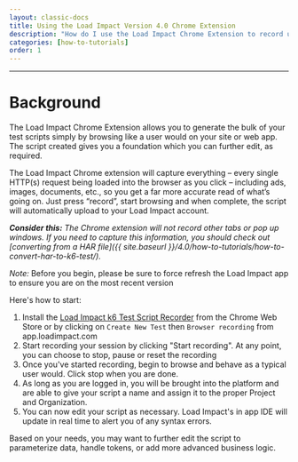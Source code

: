```yaml
---
layout: classic-docs
title: Using the Load Impact Version 4.0 Chrome Extension
description: "How do I use the Load Impact Chrome Extension to record user scenarios in version 4.0?"
categories: [how-to-tutorials]
order: 1
---
```


***

<h1>Background</h1>

The Load Impact Chrome Extension allows you to generate the bulk of your test scripts simply by browsing like a user would on your site or web app.  The script created gives you a foundation which you can further edit, as required.

The Load Impact Chrome extension will capture everything – every single HTTP(s) request being loaded into the browser as you click – including ads, images, documents, etc., so you get a far more accurate read of what’s going on. Just press “record”, start browsing and when complete, the script will automatically upload to your Load Impact account.

_**Consider this:** The Chrome extension will not record other tabs or pop up windows. If you need to capture this information, you should check out [converting from a HAR file]({{ site.baseurl }}/4.0/how-to-tutorials/how-to-convert-har-to-k6-test/)._

*Note:* Before you begin, please be sure to force refresh the Load Impact app to ensure you are on the most recent version

Here's how to start:

1. Install the [Load Impact k6 Test Script Recorder](https://chrome.google.com/webstore/detail/load-impact-k6-test-scrip/docmmckkhiefiadappjepjllcoemijpj) from the Chrome Web Store or by clicking on `Create New Test` then `Browser recording` from app.loadimpact.com
2. Start recording your session by clicking "Start recording". At any point, you can choose to stop, pause or reset the recording
3. Once you've started recording, begin to browse and behave as a typical user would. Click stop when you are done.
4. As long as you are logged in, you will be brought into the platform and are able to give your script a name and assign it to the proper Project and Organization.
5. You can now edit your script as necessary.  Load Impact's in app IDE will update in real time to alert you of any syntax errors.



Based on your needs, you may want to further edit the script to parameterize data, handle tokens, or add more advanced business logic.
